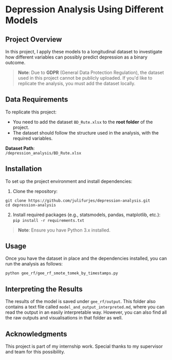 # **Depression Analysis Using Different Models**

## **Project Overview**

In this project, I apply these models to a longitudinal dataset to investigate how different variables can possibly predict depression as a binary outcome.

> **Note**: Due to **GDPR** (General Data Protection Regulation), the dataset used in this project cannot be publicly uploaded. If you'd like to replicate the analysis, you must add the dataset locally.

## **Data Requirements**

To replicate this project:
- You need to add the dataset `BD_Rute.xlsx` to the **root folder** of the project.
- The dataset should follow the structure used in the analysis, with the required variables.

**Dataset Path**:  
```/depression_analysis/BD_Rute.xlsx```

## **Installation**

To set up the project environment and install dependencies:

1. Clone the repository:
```
git clone https://github.com/julifurjes/depression-analysis.git
cd depression-analysis
```

2. Install required packages (e.g., statsmodels, pandas, matplotlib, etc.):
```pip install -r requirements.txt```

> **Note**: Ensure you have Python 3.x installed.

## **Usage**

Once you have the dataset in place and the dependencies installed, you can run the analysis as follows:

```python gee_rf/gee_rf_smote_tomek_by_timestamps.py```

## **Interpreting the Results**
The results of the model is saved under ```gee_rf/output```. This folder also contains a text file called ```model_and_output_interpreted.md```, where you can read the output in an easily interpretable way. However, you can also find all the raw outputs and visualisations in that folder as well.

## **Acknowledgments**

This project is part of my internship work. Special thanks to my supervisor and team for this possibility.
